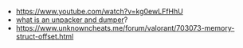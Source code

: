 - https://www.youtube.com/watch?v=kg0ewLFfHhU
- [what is an unpacker and dumper](https://chatgpt.com/c/6840e4ae-9af4-800b-b76a-45dbcf4d1278)?
- https://www.unknowncheats.me/forum/valorant/703073-memory-struct-offset.html